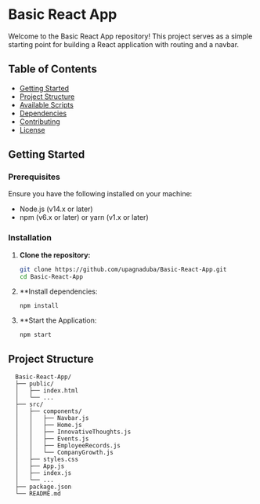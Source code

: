 # Basic React App

Welcome to the Basic React App repository! This project serves as a simple starting point for building a React application with routing and a navbar.

## Table of Contents
- [Getting Started](#getting-started)
- [Project Structure](#project-structure)
- [Available Scripts](#available-scripts)
- [Dependencies](#dependencies)
- [Contributing](#contributing)
- [License](#license)

## Getting Started

### Prerequisites
Ensure you have the following installed on your machine:
- Node.js (v14.x or later)
- npm (v6.x or later) or yarn (v1.x or later)

### Installation
1. **Clone the repository:**
   ```bash
   git clone https://github.com/upagnaduba/Basic-React-App.git
   cd Basic-React-App
2. **Install dependencies:
   ```
   npm install
3. **Start the Application:
   ```
   npm start
## Project Structure 
``` 
  Basic-React-App/
  ├── public/
  │   ├── index.html
  │   └── ...
  ├── src/
  │   ├── components/
  │   │   ├── Navbar.js
  │   │   ├── Home.js
  │   │   ├── InnovativeThoughts.js
  │   │   ├── Events.js
  │   │   ├── EmployeeRecords.js
  │   │   └── CompanyGrowth.js
  │   ├── styles.css
  │   ├── App.js
  │   ├── index.js
  │   └── ...
  ├── package.json
  └── README.md
  

